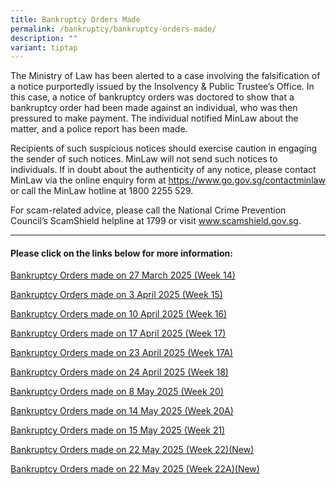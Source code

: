 ```yaml
---
title: Bankruptcy Orders Made
permalink: /bankruptcy/bankruptcy-orders-made/
description: ""
variant: tiptap
---
```

<p>The Ministry of Law has been alerted to a case involving the falsification
of a notice purportedly issued by the Insolvency &amp; Public Trustee’s
Office. In this case, a notice of bankruptcy orders was doctored to show
that a bankruptcy order had been made against an individual, who was then
pressured to make payment. The individual notified MinLaw about the matter,
and a police report has been made.</p>
<p>Recipients of such suspicious notices should exercise caution in engaging
the sender of such notices. MinLaw will not send such notices to individuals.
If in doubt about the authenticity of any notice, please contact MinLaw
via the online enquiry form at <a href="https://www.go.gov.sg/contactminlaw" rel="noopener nofollow" target="_blank">https://www.go.gov.sg/contactminlaw</a> or
call the MinLaw hotline at 1800 2255 529.</p>
<p>For scam-related advice, please call the National Crime Prevention Council’s
ScamShield helpline at 1799 or visit <a href="https://www.scamshield.gov.sg/" rel="noopener nofollow" target="_blank">www.scamshield.gov.sg</a>.</p>
<hr>
<h4><strong>Please click on the links below for more information:</strong></h4>
<p></p>
<p><a href="/files/BOs Made/Bankruptcy_Orders_made_on_27_March_2025__Week_14_.pdf" rel="noopener nofollow" target="_blank">Bankruptcy Orders made on 27 March 2025 (Week 14)</a>
</p>
<p><a href="/files/BOs Made/Bankruptcy_Orders_made_on_3_April_2025__Week_15_.pdf" rel="noopener nofollow" target="_blank">Bankruptcy Orders made on 3 April 2025 (Week 15)</a>
</p>
<p><a href="/files/BOs Made/Bankruptcy_Orders_made_on_10_April_2025__Week_16_.pdf" rel="noopener nofollow" target="_blank">Bankruptcy Orders made on 10 April 2025 (Week 16)</a>
</p>
<p><a href="/files/BOs Made/Bankruptcy_Orders_made_on_17_April_2025__Week_17_.pdf" rel="noopener nofollow" target="_blank">Bankruptcy Orders made on 17 April 2025 (Week 17)</a>
</p>
<p><a href="/files/BOs Made/Bankruptcy_Orders_made_on_23_April_2025__Week_17A_.pdf" rel="noopener nofollow" target="_blank">Bankruptcy Orders made on 23 April 2025 (Week 17A)</a>
</p>
<p><a href="/files/BOs Made/Bankruptcy_Orders_made_on_24_April_2025__Week_18_.pdf" rel="noopener nofollow" target="_blank">Bankruptcy Orders made on 24 April 2025 (Week 18)</a>
</p>
<p><a href="/files/BOs Made/Bankruptcy_Orders_made_on_8_May_2025__Week_20_.pdf" rel="noopener nofollow" target="_blank">Bankruptcy Orders made on 8 May 2025 (Week 20)</a>
</p>
<p><a href="/files/BOs Made/Bankruptcy_Orders_made_on_14_May_2025__Week_20A_.pdf" rel="noopener nofollow" target="_blank">Bankruptcy Orders made on 14 May 2025 (Week 20A)</a>
</p>
<p><a href="/files/BOs Made/Bankruptcy_Orders_made_on_15_May_2025__Week_21_.pdf" rel="noopener nofollow" target="_blank">Bankruptcy Orders made on 15 May 2025 (Week 21)</a>
</p>
<p><a href="/files/BOs Made/Bankruptcy_Orders_made_on_22_May_2025__Week_22_.pdf" rel="noopener nofollow" target="_blank">Bankruptcy Orders made on 22 May 2025 (Week 22)(New)</a>
</p>
<p><a href="/files/BOs Made/Bankruptcy_Orders_made_on_22_May_2025__Week_22A_.pdf" rel="noopener nofollow" target="_blank">Bankruptcy Orders made on 22 May 2025 (Week 22A)(New)</a>
</p>
<p></p>